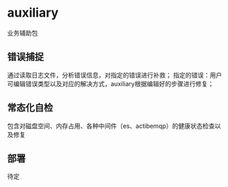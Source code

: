# auxiliary
业务辅助包

## 错误捕捉
通过读取日志文件，分析错误信息，对指定的错误进行补救；
  指定的错误：用户可编辑错误类型以及对应的解决方式，auxiliary根据编辑好的步骤进行修复；
## 常态化自检
  包含对磁盘空间、内存占用、各种中间件（es、actibemqp）的健康状态检查以及修复
## 部署
  待定
